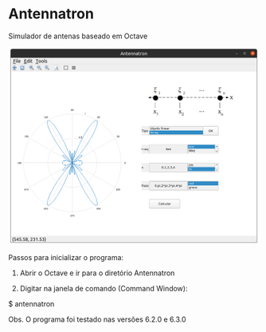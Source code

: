 # Antennatron
Simulador de antenas baseado em Octave

![screenshot_array.png](https://github.com/theosdc/Antennatron/blob/main/figuras/screenshots/screenshot_array.png)

Passos para inicializar o programa:

1) Abrir o Octave e ir para o diretório Antennatron

2) Digitar na janela de comando (Command Window): 

$ antennatron


Obs. O programa foi testado nas versões 6.2.0 e 6.3.0	
